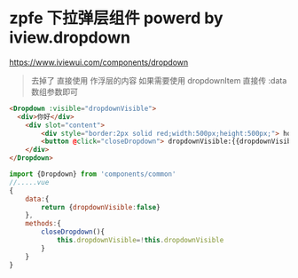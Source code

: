 # zpfe 下拉弹层组件 powerd by iview.dropdown
<https://www.iviewui.com/components/dropdown>

> 去掉了 <slot name="list">
> 直接使用 <slot name="content"> 作浮层的内容
> 如果需要使用 dropdownItem 直接传 :data 数组参数即可
```html
<Dropdown :visible="dropdownVisible">
  <div>你好</div> 
    <div slot="content">
        <div style="border:2px solid red;width:500px;height:500px;"> how are you  </div>
        <button @click="closeDropdown"> dropdownVisible:{{dropdownVisible}} </button>
    </div> 
</Dropdown>

```

```js
import {Dropdown} from 'components/common'
//.....vue
{
    data:{
        return {dropdownVisible:false}
    },
    methods:{
        closeDropdown(){
            this.dropdownVisible=!this.dropdownVisible
        }
    }
}
```